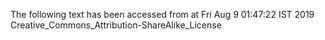 The following text has been accessed from at Fri Aug 9 01:47:22 IST 2019
Creative_Commons_Attribution-ShareAlike_License
